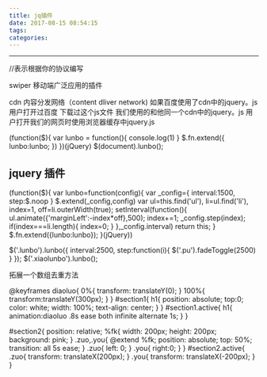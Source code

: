 ```yaml
---
title: jq插件
date: 2017-08-15 08:54:15
tags:
categories:
---
```

------

<link href="//cdn.bootcss.com/fullPage.js/2.7.9/jquery.fullPage.css" rel="stylesheet">
//表示根据你的协议编写

swiper 移动端广泛应用的插件

cdn 内容分发网络（content dliver network)
如果百度使用了cdn中的jquery。js 用户打开过百度
下载过这个js文件 我们使用的和他同一个cdn中的jquery。js
用户打开我们的网页时使用浏览器缓存中jquery.js

(function($){
   var lunbo = function(){
	 console.log(1)
	 }
	 $.fn.extend({
	 lunbo:lunbo;
	 })
})(jQuery)
$(document).lunbo();


## jquery 插件
(function($){
	var lunbo=function(config){
		var _config={
			interval:1500,
			step:$.noop
		}
		$.extend(_config,config)
        var ul=this.find('ul'),
            li=ul.find('li'),
            index=1,
            off=li.outerWidth(true);
           setInterval(function(){
           	ul.animate({'marginLeft':-index*off},500);
           	index+=1;
           	_config.step(index);
           	if(index===li.length){
           		index=0;
           	}
           },_config.interval)
           return this;
	}
	$.fn.extend({lunbo:lunbo});
}(jQuery))

$('.lunbo').lunbo({
		interval:2500,
        step:function(i){
            $('.pu').fadeToggle(2500)
        }
	});
	$('.xiaolunbo').lunbo();


拓展一个数组去重方法
<!-- $.quchong([1,1,1,2,3])

reverseString -->

<!-- $.quchong(function(x){
	x.each(function(i,v){

	})
})


$.extend(reverseString:function(obj){
	return obj.slipt('').reverse().join('')
})
$.rs('123') -->

@keyframes diaoluo{
   0%{
     transform: translateY(0);
   }
   100%{
     transform:translateY(300px);
   }
}
#section1{
  h1{
    position: absolute;
    top:0;
    color: white;
    width: 100%;
    text-align: center;
  }
}
#section1.active{
  h1{
    animation:diaoluo .8s ease both infinite alternate 1s;
  }
}

#section2{
    position: relative;
    %fk{
      width: 200px;
      height: 200px;
      background: pink;
    }
    .zuo,.you{
      @extend %fk;
      position: absolute;
      top: 50%;
      transition: all 5s ease;
    }
    .zuo{
      left: 0;
    }
    .you{
      right:0;
    }
}
#section2.active{
  .zuo{
    transform: translateX(200px);
  }
  .you{
    transform: translateX(-200px);
  }
}



<!DOCTYPE html>
<html lang="en">
<head>
	<meta charset="UTF-8">
	<title>Document</title>
</head>
<script src="jquery-1.12.0.js"></script>
<body>
	<script>
	// $.extend({
	// 	reverseString:function(s){
	// 		for( var i =s.length-1,r='';i>=0;i--){
 //               r+= s[i]
	// 		}
	// 		return r;
	// 	}
	// })
	// $.extend({
	// 	reverseString:function(s){
	// 		return r.split('').reverse().join('')  //先变成数组然后调用数组的反的方法在转回去
	// 	}
	// })

	// $.extend({
	// 	reverseString:function(s){
	// 		for( var i =s.length-1,r='';i>=0;i--){
 //               r+= s[i]
	// 		}
	// 		return r;
	// 	},
	// 	quchong:function(arr){
	// 		var r =[];
	// 		// $.each(arr,function(i,v){
	// 		// 	if( $.inArray(v,r) === -1){
	// 		// 	       r.push(v)
	// 		// 	}
	// 		// })
	// 		// return r;
	// 		var dict = {};
	// 		for(var i=0;i<arr.length;i++){
	// 			var v = arr[i]
	// 			if(!dict[v]){
	// 				dict[v] = true;
	// 				r.push(v);
	// 			}
	// 		}
	// 		return r;
	// 	}
	// })

    
 
    // $.extend({
     // quchong:function(arr){
    	// var r = [];
    	// $.each(arr,function(i,v){
     //        if( $.inArray(v,r) === -1 ){
     //        	r.push(v)
     //        }
    	// })
     //    return r;
     //  }
     // quchong:function(arr){
     // 	var dict = {};
     // 	var r = [];
     // 	for(var i=0;i<arr.length;i++){
     // 		var v = arr[i]
     // 		if(!dict[v]){
     // 			dict[v]=true;
     // 			r.push(v);
     // 		}
     // 	}
     // 	return r;
     // }   
     // reverseString:function(s){
     //      return s.split('').reverse().join()
     // }
     // reverseString:function(s){
     // 	var r='';
     // 	for( var i=s.length-1;i>=0;i--){
     // 		r += s[i]
     // 	}
     // 	return r;
     // }    	
    // })
    // var a = $.quchong([1,2,3,2,4,5,2,2,1,1])
    // console.log(a)
    // var a = $.reverseString('abc')
    // console.log(a)

    // $.extend({
    // 	fanlai:function(v){
    //        return v.split('').reverse().join('')
    // 	}
    // })
    // var a = $.fanlai('abc')
    // console.log(a)


    // $.fn.extend({
    // 	bianlan:function(){
    // 		this.css('color','red')
    // 		return this;
    // 	}
    // })
	</script>
</body>
</html>